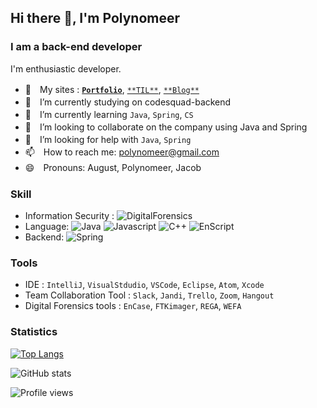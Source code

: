 <!--
**Polynomeer/Polynomeer** is a ✨ _special_ ✨ repository because its `README.md` (this file) appears on your GitHub profile.
-->

## Hi there 👋, I'm Polynomeer
### I am a back-end developer

I'm enthusiastic developer.

- 📜　My sites : [**`Portfolio`**](https://www.notion.so/Polynomeer-7f977138e5e1440e817570cbbd707435), [`**TIL**`](https://polynomeer.github.io/), [`**Blog**`](https://velog.io/@polynomeer)
- 💼　I’m currently studying on codesquad-backend 
- 🌱　I’m currently learning `Java`, `Spring`, `CS` 
- 👥　I’m looking to collaborate on the company using Java and Spring 
- 🤔　I’m looking for help with `Java`, `Spring`
- 📫　How to reach me: polynomeer@gmail.com 
- 😄　Pronouns: August, Polynomeer, Jacob

### Skill

- Information Security : ![DigitalForensics](https://img.shields.io/badge/-Digital%20Forensics-blue)
- Language: ![Java](https://img.shields.io/badge/Java-%23ED8B00.svg?&style=flat&logo=java&logoColor=white) ![Javascript](https://img.shields.io/badge/Javascript%20-%23323330.svg?&style=flat&logo=Javascript&logoColor=%23F7DF1E) ![C++](https://img.shields.io/badge/-C%2B%2B-blue) ![EnScript](https://img.shields.io/badge/-EnScript-orange)
- Backend: ![Spring](https://img.shields.io/badge/Spring%20-%236DB33F.svg?&style=flat&logo=spring&logoColor=white)

### Tools

- IDE : `IntelliJ`, `VisualStdudio`, `VSCode`, `Eclipse`, `Atom`, `Xcode`
- Team Collaboration Tool : `Slack`, `Jandi`, `Trello`, `Zoom`, `Hangout`
- Digital Forensics tools : `EnCase`, `FTKimager`, `REGA`, `WEFA`

### Statistics

[![Top Langs](https://github-readme-stats.vercel.app/api/top-langs/?username=Polynomeer&layout=compact&theme=blueberry&hide_border=true)](https://github.com/anuraghazra/github-readme-stats)

![GitHub stats](https://github-readme-stats.vercel.app/api?username=Polynomeer&show_icons=true&count_private=true&theme=blueberry&hide_border=true)  

![Profile views](https://gpvc.arturio.dev/Polynomeer)  


